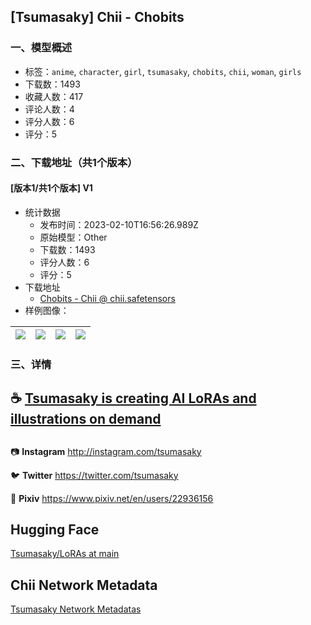 ## [Tsumasaky] Chii - Chobits
### 一、模型概述

- 标签：`anime`, `character`, `girl`, `tsumasaky`, `chobits`, `chii`, `woman`, `girls`
- 下载数：1493
- 收藏人数：417
- 评论人数：4
- 评分人数：6
- 评分：5

### 二、下载地址（共1个版本）

#### [版本1/共1个版本] V1

- 统计数据
  - 发布时间：2023-02-10T16:56:26.989Z
  - 原始模型：Other
  - 下载数：1493
  - 评分人数：6
  - 评分：5
- 下载地址
  - [Chobits - Chii @ chii.safetensors](https://civitai.com/api/download/models/9041)
- 样例图像：

| <img src="https://image.civitai.com/xG1nkqKTMzGDvpLrqFT7WA/76c48394-5e50-44d6-4f12-dc47ea5d4b00/width=450/86643.jpeg" /> | <img src="https://image.civitai.com/xG1nkqKTMzGDvpLrqFT7WA/2f5622c5-8bfa-4253-6a8f-98b814d4cd00/width=450/86647.jpeg" /> | <img src="https://image.civitai.com/xG1nkqKTMzGDvpLrqFT7WA/6d8c155c-bc61-471e-2622-6e167febdd00/width=450/86663.jpeg" /> | <img src="https://image.civitai.com/xG1nkqKTMzGDvpLrqFT7WA/d57a3f6f-e610-4a8b-ccc5-3c729edc9200/width=450/86648.jpeg" /> |
| ---- | ---- | ---- | ---- |


### 三、详情
<h2>☕ <a target="_blank" rel="ugc" href="https://www.buymeacoffee.com/tsumasaky">Tsumasaky is creating AI LoRAs and illustrations on demand</a></h2><h2></h2><p>📷 <strong>Instagram</strong> <a target="_blank" rel="ugc" href="http://instagram.com/tsumasaky">http://instagram.com/tsumasaky</a></p><p>🐦 <strong>Twitter</strong> <a target="_blank" rel="ugc" href="https://twitter.com/tsumasaky">https://twitter.com/tsumasaky</a></p><p>🎨 <strong>Pixiv</strong> <a target="_blank" rel="ugc" href="https://www.pixiv.net/en/users/22936156">https://www.pixiv.net/en/users/22936156</a></p><p></p><h2>Hugging Face</h2><p><a target="_blank" rel="ugc" href="https://huggingface.co/Tsumasaky/LoRAs/tree/main/Chobits">Tsumasaky/LoRAs at main</a></p><p></p><h2>Chii Network Metadata</h2><p><a target="_blank" rel="ugc" href="https://rentry.org/Tsumasaky#chii">Tsumasaky Network Metadatas</a></p>